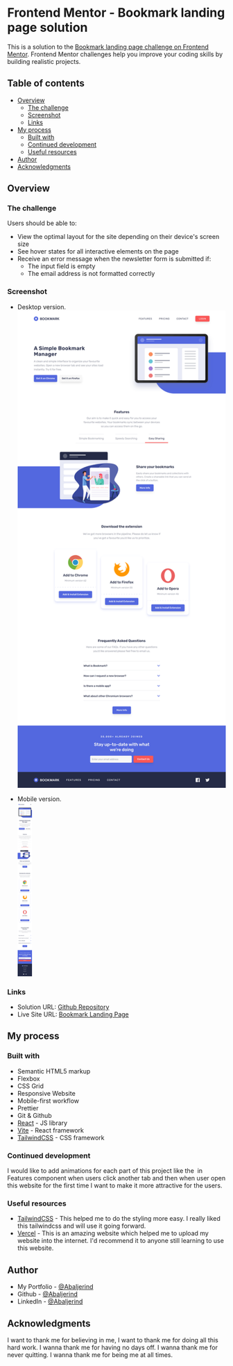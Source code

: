 # Frontend Mentor - Bookmark landing page solution

This is a solution to the [Bookmark landing page challenge on Frontend Mentor](https://www.frontendmentor.io/challenges/bookmark-landing-page-5d0b588a9edda32581d29158). Frontend Mentor challenges help you improve your coding skills by building realistic projects.

## Table of contents

- [Overview](#overview)
  - [The challenge](#the-challenge)
  - [Screenshot](#screenshot)
  - [Links](#links)
- [My process](#my-process)
  - [Built with](#built-with)
  - [Continued development](#continued-development)
  - [Useful resources](#useful-resources)
- [Author](#author)
- [Acknowledgments](#acknowledgments)

## Overview

### The challenge

Users should be able to:

- View the optimal layout for the site depending on their device's screen size
- See hover states for all interactive elements on the page
- Receive an error message when the newsletter form is submitted if:
  - The input field is empty
  - The email address is not formatted correctly

### Screenshot

- Desktop version.  
  <img src="./public/images/screenshots/bookmark-landing-page-desktop.png" alt="Desktop version" width="600"/>

- Mobile version.  
  <img src="./public/images/screenshots/bookmark-landing-page-mobile.png" alt="Mobile version" height="400"/>

### Links

- Solution URL: [Github Repository](https://github.com/Abaljerind/bookmark-landing-page)
- Live Site URL: [Bookmark Landing Page](https://bookmark-landing-page-one-coral.vercel.app/)

## My process

### Built with

- Semantic HTML5 markup
- Flexbox
- CSS Grid
- Responsive Website
- Mobile-first workflow
- Prettier
- Git & Github
- [React](https://reactjs.org/) - JS library
- [Vite](https://vite.dev/) - React framework
- [TailwindCSS](https://tailwindcss.com/) - CSS framework

### Continued development

I would like to add animations for each part of this project like the <img> in Features component when users click another tab and then when user open this website for the first time I want to make it more attractive for the users.

### Useful resources

- [TailwindCSS](https://tailwindcss.com/) - This helped me to do the styling more easy. I really liked this tailwindcss and will use it going forward.
- [Vercel](https://vercel.com) - This is an amazing website which helped me to upload my website into the internet. I'd recommend it to anyone still learning to use this website.

## Author

- My Portfolio - [@Abaljerind](https://portofolio-jerind.vercel.app/)
- Github - [@Abaljerind](https://github.com/Abaljerind)
- LinkedIn - [@Abaljerind](https://www.linkedin.com/in/abal-jerind-baa90519a/)

## Acknowledgments

I want to thank me for believing in me, I want to thank me for doing all this hard work. I wanna thank me for having no days off. I wanna thank me for never quitting. I wanna thank me for being me at all times.
